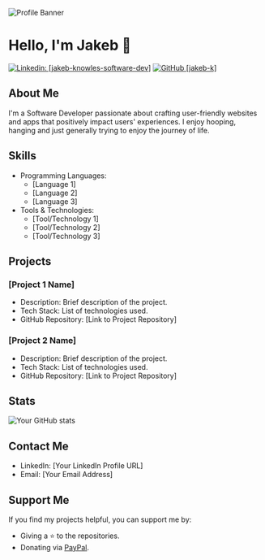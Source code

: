 ![Profile Banner](https://media.licdn.com/dms/image/D5616AQEvhyCMMuoF3g/profile-displaybackgroundimage-shrink_350_1400/0/1696035424976?e=1706745600&v=beta&t=WhCpEU_qLjKledx9Jxfg_wb3LYiLY93MoNlbR-IdVsU)

# Hello, I'm Jakeb 👋

[![Linkedin: [jakeb-knowles-software-dev]](https://img.shields.io/badge/-jakeb-knowles-software-dev-blue?style=flat-square&logo=Linkedin&logoColor=white&link=https://www.linkedin.com/in/jakeb-knowles-software-dev/)](https://www.linkedin.com/in/jakeb-knowles-software-dev/)
[![GitHub [jakeb-k]](https://img.shields.io/github/followers/jakeb-k?label=follow&style=social)](https://github.com/jakeb-k)

## About Me

I'm a Software Developer passionate about crafting user-friendly websites and apps that positively impact users' experiences. I enjoy hooping, hanging and just generally trying to enjoy the journey of life.

## Skills

- Programming Languages:
  - [Language 1]
  - [Language 2]
  - [Language 3]
- Tools & Technologies:
  - [Tool/Technology 1]
  - [Tool/Technology 2]
  - [Tool/Technology 3]

## Projects

### [Project 1 Name]

- Description: Brief description of the project.
- Tech Stack: List of technologies used.
- GitHub Repository: [Link to Project Repository]

### [Project 2 Name]

- Description: Brief description of the project.
- Tech Stack: List of technologies used.
- GitHub Repository: [Link to Project Repository]

## Stats

![Your GitHub stats](https://github-readme-stats.vercel.app/api?username=jakeb-k&show_icons=true&theme=radical)

## Contact Me

- LinkedIn: [Your LinkedIn Profile URL]
- Email: [Your Email Address]

## Support Me

If you find my projects helpful, you can support me by:

- Giving a ⭐️ to the repositories.
- Donating via [PayPal](https://www.paypal.com/).
